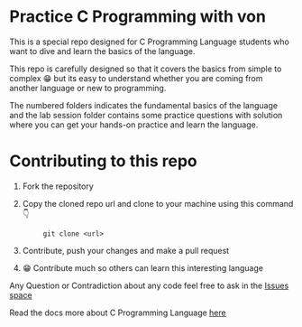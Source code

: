 # Practice C Programming with von

This is a special repo designed for C Programming Language students who want to dive and learn the basics of the language.

This repo is carefully designed so that it covers the basics from simple to complex 😁 but its easy to understand whether you are coming from another language or new to programming.

The numbered folders indicates the fundamental basics of the language and the lab session folder contains some practice questions with solution where you can get your hands-on practice and learn the language.

# Contributing to this repo

1. Fork the repository

2. Copy the cloned repo url and clone to your machine using this command 👇

   ```git
        git clone <url>
   ```

3. Contribute, push your changes and make a pull request

4. 😁 Contribute much so others can learn this interesting language

Any Question or Contradiction about any code feel free to ask in the [Issues space](https://github.com/vonshirco/practice-c-programming-with-von/issues)

Read the docs more about C Programming Language [here](https://www.tutorialspoint.com/cprogramming/index.htm#:~:text=C%20programming%20is%20a%20general,most%20widely%20used%20computer%20language.)

